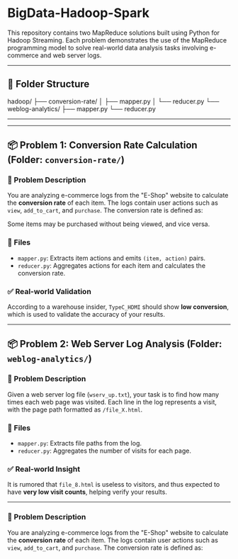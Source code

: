 # BigData-Hadoop-Spark


This repository contains two MapReduce solutions built using Python for Hadoop Streaming. Each problem demonstrates the use of the MapReduce programming model to solve real-world data analysis tasks involving e-commerce and web server logs.

---

## 📁 Folder Structure

hadoop/
├── conversion-rate/
│   ├── mapper.py
│   └── reducer.py
└── weblog-analytics/
    ├── mapper.py
    └── reducer.py

---


---

## 📦 Problem 1: Conversion Rate Calculation (Folder: `conversion-rate/`)

### 📝 Problem Description
You are analyzing e-commerce logs from the "E-Shop" website to calculate the **conversion rate** of each item. The logs contain user actions such as `view`, `add_to_cart`, and `purchase`. The conversion rate is defined as:


Some items may be purchased without being viewed, and vice versa.

### 📂 Files
- `mapper.py`: Extracts item actions and emits `(item, action)` pairs.
- `reducer.py`: Aggregates actions for each item and calculates the conversion rate.

### ✅ Real-world Validation
According to a warehouse insider, `TypeC_HDMI` should show **low conversion**, which is used to validate the accuracy of your results.

---

## 📦 Problem 2: Web Server Log Analysis (Folder: `weblog-analytics/`)

### 📝 Problem Description
Given a web server log file (`wserv_up.txt`), your task is to find how many times each web page was visited. Each line in the log represents a visit, with the page path formatted as `/file_X.html`.

### 📂 Files
- `mapper.py`: Extracts file paths from the log.
- `reducer.py`: Aggregates the number of visits for each page.

### ✅ Real-world Insight
It is rumored that `file_8.html` is useless to visitors, and thus expected to have **very low visit counts**, helping verify your results.

---




### 📝 Problem Description
You are analyzing e-commerce logs from the "E-Shop" website to calculate the **conversion rate** of each item. The logs contain user actions such as `view`, `add_to_cart`, and `purchase`. The conversion rate is defined as:


